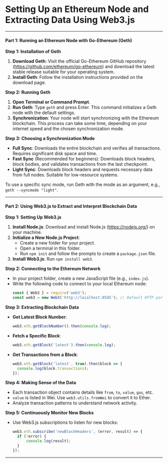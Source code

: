 # Setting Up an Ethereum Node and Extracting Data Using Web3.js


---

#### Part 1: Running an Ethereum Node with Go-Ethereum (Geth)

**Step 1: Installation of Geth**
1. **Download Geth**: Visit the official Go-Ethereum GitHub repository (https://github.com/ethereum/go-ethereum) and download the latest stable release suitable for your operating system.
2. **Install Geth**: Follow the installation instructions provided on the download page.

**Step 2: Running Geth**
1. **Open Terminal or Command Prompt**.
2. **Run Geth**: Type `geth` and press Enter. This command initializes a Geth node with the default settings.
3. **Synchronization**: Your node will start synchronizing with the Ethereum blockchain. This process can take some time, depending on your internet speed and the chosen synchronization mode.

**Step 3: Choosing a Synchronization Mode**
- **Full Sync**: Downloads the entire blockchain and verifies all transactions. Requires significant disk space and time.
- **Fast Sync** (Recommended for beginners): Downloads block headers, block bodies, and validates transactions from the last checkpoint. 
- **Light Sync**: Downloads block headers and requests necessary data from full nodes. Suitable for low-resource systems.

To use a specific sync mode, run Geth with the mode as an argument, e.g., `geth --syncmode "light"`.

---

#### Part 2: Using Web3.js to Extract and Interpret Blockchain Data

**Step 1: Setting Up Web3.js**
1. **Install Node.js**: Download and install Node.js (https://nodejs.org/) on your machine.
2. **Initialize a New Node.js Project**: 
   - Create a new folder for your project.
   - Open a terminal in this folder.
   - Run `npm init` and follow the prompts to create a `package.json` file.
3. **Install Web3.js**: Run `npm install web3`.

**Step 2: Connecting to the Ethereum Network**
- In your project folder, create a new JavaScript file (e.g., `index.js`).
- Write the following code to connect to your local Ethereum node:
  ```javascript
  const { Web3 } = require('web3');
  const web3 = new Web3('http://localhost:8545'); // Default HTTP port for local Geth node
  ```

**Step 3: Extracting Blockchain Data**
- **Get Latest Block Number**: 
  ```javascript
  web3.eth.getBlockNumber().then(console.log);
  ```
- **Fetch a Specific Block**:
  ```javascript
  web3.eth.getBlock('latest').then(console.log);
  ```
- **Get Transactions from a Block**:
  ```javascript
  web3.eth.getBlock('latest', true).then(block => {
    console.log(block.transactions);
  });
  ```

**Step 4: Making Sense of the Data**
- Each transaction object contains details like `from`, `to`, `value`, `gas`, etc.
- `value` is listed in Wei. Use `web3.utils.fromWei` to convert it to Ether.
- Analyze transaction patterns to understand network activity.

**Step 5: Continuously Monitor New Blocks**
- Use Web3.js subscriptions to listen for new blocks:
  ```javascript
  web3.eth.subscribe('newBlockHeaders', (error, result) => {
    if (!error) {
        console.log(result);
    }
  });
  ```

---
